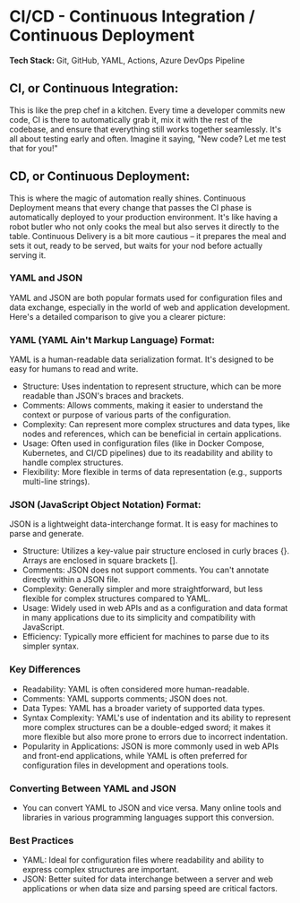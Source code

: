 # CI/CD - Continuous Integration / Continuous Deployment

**Tech Stack:** Git, GitHub, YAML, Actions, Azure DevOps Pipeline

## CI, or Continuous Integration:

This is like the prep chef in a kitchen. Every time a developer commits new code, CI is there to automatically grab it, mix it with the rest of the codebase, and ensure that everything still works together seamlessly. It's all about testing early and often. Imagine it saying, "New code? Let me test that for you!"


## CD, or Continuous Deployment:

This is where the magic of automation really shines. Continuous Deployment means that every change that passes the CI phase is automatically deployed to your production environment. It's like having a robot butler who not only cooks the meal but also serves it directly to the table. Continuous Delivery is a bit more cautious – it prepares the meal and sets it out, ready to be served, but waits for your nod before actually serving it.

### YAML and JSON
YAML and JSON are both popular formats used for configuration files and data exchange, especially in the world of web and application development. Here's a detailed comparison to give you a clearer picture:

### YAML (YAML Ain't Markup Language) Format: 
YAML is a human-readable data serialization format. It's designed to be easy for humans to read and write.
- Structure: Uses indentation to represent structure, which can be more readable than JSON's braces and brackets.
- Comments: Allows comments, making it easier to understand the context or purpose of various parts of the configuration.
- Complexity: Can represent more complex structures and data types, like nodes and references, which can be beneficial in certain applications.
- Usage: Often used in configuration files (like in Docker Compose, Kubernetes, and CI/CD pipelines) due to its readability and ability to handle complex structures.
- Flexibility: More flexible in terms of data representation (e.g., supports multi-line strings).

### JSON (JavaScript Object Notation) Format: 
JSON is a lightweight data-interchange format. It is easy for machines to parse and generate.
- Structure: Utilizes a key-value pair structure enclosed in curly braces {}. Arrays are enclosed in square brackets [].
- Comments: JSON does not support comments. You can't annotate directly within a JSON file.
- Complexity: Generally simpler and more straightforward, but less flexible for complex structures compared to YAML.
- Usage: Widely used in web APIs and as a configuration and data format in many applications due to its simplicity and compatibility with JavaScript.
- Efficiency: Typically more efficient for machines to parse due to its simpler syntax.

### Key Differences
- Readability: YAML is often considered more human-readable.
- Comments: YAML supports comments; JSON does not.
- Data Types: YAML has a broader variety of supported data types.
- Syntax Complexity: YAML's use of indentation and its ability to represent more complex structures can be a double-edged sword; it makes it more flexible but also more prone to errors due to incorrect indentation.
- Popularity in Applications: JSON is more commonly used in web APIs and front-end applications, while YAML is often preferred for configuration files in development and operations tools.

### Converting Between YAML and JSON
- You can convert YAML to JSON and vice versa. Many online tools and libraries in various programming languages support this conversion.

### Best Practices
- YAML: Ideal for configuration files where readability and ability to express complex structures are important.
- JSON: Better suited for data interchange between a server and web applications or when data size and parsing speed are critical factors.
